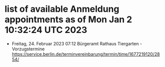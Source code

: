 # list of available Anmeldung appointments as of Mon Jan  2 10:32:24 UTC 2023
- Freitag, 24. Februar 2023 07:12 Bürgeramt Rathaus Tiergarten - Vorzugstermine https://service.berlin.de/terminvereinbarung/termin/time/1677219120/2854/
